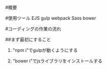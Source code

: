 #概要

#使用ツール
EJS
gulp
webpack
Sass
bower

#コーディングの作業の流れ

##まず最初にすること
1. "npm i"でgulpが動くようにする

2. "bower i"でjsライブラリをインストールする